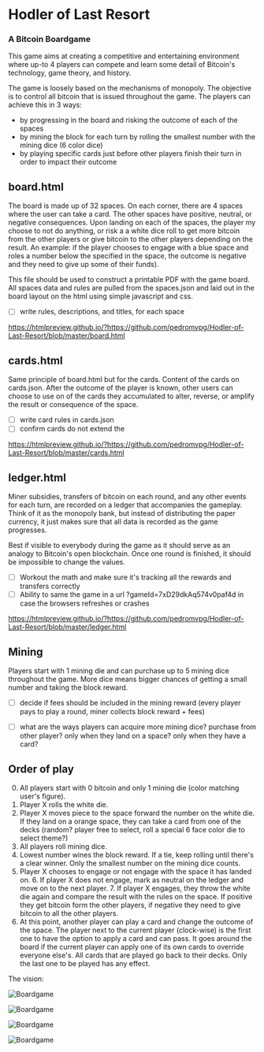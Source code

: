 # Hodler of Last Resort
### A Bitcoin Boardgame

This game aims at creating a competitive and entertaining environment where up-to 4 players can compete and learn some detail of Bitcoin's technology, game theory, and history.

The game is loosely based on the mechanisms of monopoly. The objective is to control all bitcoin that is issued throughout the game. The players can achieve this in 3 ways:
- by progressing in the board and risking the outcome of each of the spaces
- by mining the block for each turn by rolling the smallest number with the mining dice (6 color dice)
- by playing specific cards just before other players finish their turn in order to impact their outcome


## board.html
The board is made up of 32 spaces. On each corner, there are 4 spaces where the user can take a card. The other spaces have positive, neutral, or negative consequences. Upon landing on each of the spaces, the player my choose to not do anything, or risk a a white dice roll to get more bitcoin from the other players or give bitcoin to the other players depending on the result.
An example: if the player chooses to engage with a blue space and roles a number below the specified in the space, the outcome is negative and they need to give up some of their funds).

This file should be used to construct a printable PDF with the game board. All spaces data and rules are pulled from the spaces.json and laid out in the board layout on the html using simple javascript and css. 

- [ ] write rules, descriptions, and titles, for each space

https://htmlpreview.github.io/?https://github.com/pedromvpg/Hodler-of-Last-Resort/blob/master/board.html


## cards.html
Same principle of board.html but for the cards. Content of the cards on cards.json. After the outcome of the player is known, other users can choose to use on of the cards they accumulated to alter, reverse, or amplify the result or consequence of the space.

- [ ] write card rules in cards.json
- [ ] confirm cards do not extend the 

https://htmlpreview.github.io/?https://github.com/pedromvpg/Hodler-of-Last-Resort/blob/master/cards.html

## ledger.html
Miner subsidies, transfers of bitcoin on each round, and any other events for each turn, are recorded on a ledger that accompanies the gameplay. Think of it as the monopoly bank, but instead of distributing the paper currency, it just makes sure that all data is recorded as the game progresses. 

Best if visible to everybody during the game as it should serve as an analogy to Bitcoin's open blockchain. Once one round is finished, it should be impossible to change the values.

- [ ] Workout the math and make sure it's tracking all the rewards and transfers correctly
- [ ] Ability to same the game in a url ?gameId=7xD29dkAq574v0paf4d in case the browsers refreshes or crashes

https://htmlpreview.github.io/?https://github.com/pedromvpg/Hodler-of-Last-Resort/blob/master/ledger.html

## Mining
Players start with 1 mining die and can purchase up to 5 mining dice throughout the game. More dice means bigger chances of getting a small number and taking the block reward. 

- [ ] decide if fees should be included in the mining reward (every player pays to play a round, miner collects block reward + fees)
- [ ] what are the ways players can acquire more mining dice? purchase from other player? only when they land on a space? only when they have a card?


## Order of play
0. All players start with 0 bitcoin and only 1 mining die (color matching user's figure).
1. Player X rolls the white die.
2. Player X moves piece to the space forward the number on the white die. If they land on a orange space, they can take a card from one of the decks (random? player free to select, roll a special 6 face color die to select theme?)
3. All players roll mining dice. 
4. Lowest number wines the block reward. If a tie, keep rolling until there's a clear winner. Only the smallest number on the mining dice counts.
5. Player X chooses to engage or not engage with the space it has landed on.
	6. If player X does not engage, mark as neutral on the ledger and move on to the next player.
	7. If player X engages, they throw the white die again and compare the result with the rules on the space. If positive they get bitcoin form the other players, if negative they need to give bitcoin to all the other players.
8. At this point, another player can play a card and change the outcome of the space. The player next to the current player (clock-wise) is the first one to have the option to apply a card and can pass. It goes around the board if the current player can apply one of its own cards to override everyone else's. All cards that are played go back to their decks. Only the last one to be played has any effect. 



The vision:

![Boardgame](https://piratehash.com/wp-content/uploads/2019/12/Bitcoin_Board_Game_6_categoriesTopLid2880X1800_0003-1536x960.jpg)

![Boardgame](https://piratehash.com/wp-content/uploads/2019/12/Bitcoin_Board_Game_6_categoriesTop2880X1800_0066-1536x960.jpg)

![Boardgame](https://piratehash.com/wp-content/uploads/2019/12/Bitcoin_Board_Game_6_categoriesTopLid_AngleTele2880X1800_0003-1536x960.jpg)

![Boardgame](https://piratehash.com/wp-content/uploads/2019/12/Bitcoin_Board_Game_6_categoriesTele2880X1800_0037-1536x960.jpg)


